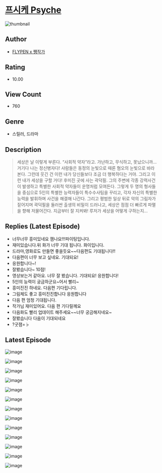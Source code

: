 # [프시케 Psyche](https://comic.naver.com/challenge/list?titleId=810329)
![thumbnail](https://image-comic.pstatic.net/user_contents_data/challenge_comic/2023/05/23/upload_7364565589281550899_480x623.jpeg)

## Author
- [FLYPEN x 쨍작가](https://comic.naver.com/artistTitle?id=366870)

## Rating
- 10.00

## View Count
- 760

## Genre
- 스릴러, 드라마

## Description
> 세상은 날 이렇게 부른다. “사회적 약자”라고. 가난하고, 무식하고, 못났으니까… 거기다 나는 정신병자다! 사람들은 동정의 눈빛으로 때론 혐오의 눈빛으로 바라본다. 그런데 웃긴 건 이런 내가 당신들보다 조금 더 행복하다는 거야. 그리고 이런 내가 세상을 구할 거다! 후미진 곳에 사는 곽덕필. 그의 주변에 각종 강력사건이 발생하고 특별한 사회적 약자들이 운명처럼 모여든다. 그렇게 두 명의 형사들을 중심으로 5인의 특별한 능력자들이 특수수사팀을 꾸리고, 각자 자신의 특별한 능력을 발휘하며 사건을 해결해 나간다. 그리고 평범한 일상 뒤로 악의 그림자가 짙어지며 곽덕필을 둘러싼 출생의 비밀이 드러나고, 세상은 점점 더 빠르게 파멸을 향해 저물어간다. 지금부터 잘 지켜봐! 루저가 세상을 어떻게 구하는지…

## Replies (Latest Episode)
- 너무너무 흥미있네요 잼나요!!!파이팅입니다.
- 재미있습니다.뒤 화가 너무 기대 됩니다. 화이입니다.
- 드라마,영화로도 만들면 좋을듯요~~다음편도 기대됩니다!!
- 다음편이 너무 보고 싶네요. 기대되요!
- 응원합니다~!
- 잘봤습니다~ 10점!
- 영상보는거 같아요. 너무 잘 봤습니다. 기대되요! 응원합니다!
- 5인의 능력이 궁금하군요~어서 빨리~
- 흥미진진 하네요. 다음편 기다립니다.
- 그림체도 좋고 흥미진진합니다 응원합니다
- 다음 편 엄청 기대됩니다.
- 작가님 재미있어요. 다음 편 기다릴께요
- 다음화도 빨리 업데이트 해주세요~~너무 궁금해지네요~
- 잘봤습니다 다음이 기대되네요
- ?굿잼=♭

## Latest Episode
![image](https://image-comic.pstatic.net/user_contents_data/challenge_comic/2023/05/23/366870/upload_4121697682587924066.jpeg)

![image](https://image-comic.pstatic.net/user_contents_data/challenge_comic/2023/05/23/366870/upload_7221352004230133045.jpeg)

![image](https://image-comic.pstatic.net/user_contents_data/challenge_comic/2023/05/23/366870/upload_3546927966336541744.jpeg)

![image](https://image-comic.pstatic.net/user_contents_data/challenge_comic/2023/05/23/366870/upload_7148954656858059618.jpeg)

![image](https://image-comic.pstatic.net/user_contents_data/challenge_comic/2023/05/23/366870/upload_3978993162847269426.jpeg)

![image](https://image-comic.pstatic.net/user_contents_data/challenge_comic/2023/05/23/366870/upload_3559642748844913207.jpeg)

![image](https://image-comic.pstatic.net/user_contents_data/challenge_comic/2023/05/23/366870/upload_7292506688868856888.jpeg)

![image](https://image-comic.pstatic.net/user_contents_data/challenge_comic/2023/05/23/366870/upload_3833182540675953717.jpeg)

![image](https://image-comic.pstatic.net/user_contents_data/challenge_comic/2023/05/23/366870/upload_4135206475035588660.jpeg)

![image](https://image-comic.pstatic.net/user_contents_data/challenge_comic/2023/05/23/366870/upload_3979038252222265137.jpeg)

![image](https://image-comic.pstatic.net/user_contents_data/challenge_comic/2023/05/23/366870/upload_4051323453723206193.jpeg)

![image](https://image-comic.pstatic.net/user_contents_data/challenge_comic/2023/05/23/366870/upload_7017226566810809443.jpeg)

![image](https://image-comic.pstatic.net/user_contents_data/challenge_comic/2023/05/23/366870/upload_3703420575833011000.jpeg)
